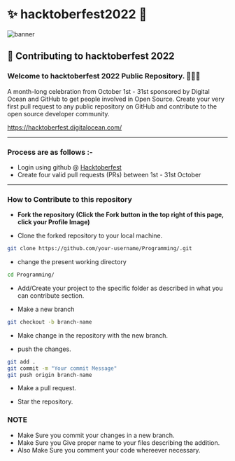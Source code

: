 # ✨ hacktoberfest2022 💫

![banner](https://hacktoberfest.digitalocean.com/_nuxt/img/logo-hacktoberfest-full.f42e3b1.svg)

## 🌱 Contributing to hacktoberfest 2022

### Welcome to hacktoberfest 2022 Public Repository. 👨🏻‍💻
<p>A month-long celebration from October 1st - 31st sponsored by Digital Ocean and GitHub to get people involved in Open Source. Create your very first pull request to any public repository on GitHub and contribute to the open source developer community.

https://hacktoberfest.digitalocean.com/</p>

-----

### Process are as follows :- 
* Login using github @ [Hacktoberfest](https://hacktoberfest.digitalocean.com/)
* Create four valid pull requests (PRs) between 1st - 31st October

------
### How to Contribute to this repository

* **Fork the repository (Click the Fork button in the top right of this page, click your Profile Image)**

* Clone the forked repository to your local machine.
```bash
git clone https://github.com/your-username/Programming/.git
```

* change the present working directory
```bash
cd Programming/
```

* Add/Create your project to the specific folder as described in what you can contribute section.

* Make a new branch
```bash
git checkout -b branch-name
```

* Make change in the repository with the new branch.

* push the changes.
```bash
git add .
git commit -m "Your commit Message"
git push origin branch-name
```

* Make a pull request.

* Star the repository.

### NOTE

* Make Sure you commit your changes in a new branch.
* Make Sure you Give proper name to your files describing the addition.
* Also Make Sure you comment your code whereever necessary.
   
<!--       END OF README           END OF README         END OF README         END OF README          END OF README           END OF README           END OF README      -->
